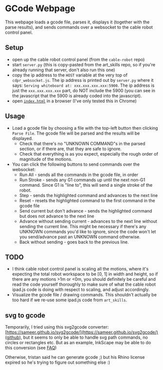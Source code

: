 # GCode Webpage

This webpage loads a gcode file, parses it, displays it (together with the parse results), and sends commands over a websocket to the cable robot control panel.

## Setup
* open up the cable robot control panel (from the `cable-robot` repo)
* start `server.py` (this is copy-pasted from the art_skills repo, so if you're already running that server, don't also run this one)
* copy the ip address to the `HOST` variable at the very top of `cdpr_websocket.js`.  The ip address is printed out by `server.py` where it says: `Serving whiteboard at: xxx.xxx.xxx.xxx:5900`.  The ip address is just the `xxx.xxx.xxx.xxx` part, do NOT include the 5900 (you can see in the javascript that the 5900 is already coded into the javascript).
* open [`index.html`](index.html) in a browser (I've only tested this in Chrome)

## Usage
* Load a gcode file by choosing a file with the top-left button then clicking `Parse File`.  The gcode file will be parsed and the results will be displayed.
  * Check that there's no "UNKNOWN COMMAND"s in the parsed section, or if there are, that they are safe to ignore.
  * Check that everything is as you expect, especially the rough order of magnitude of the motions.
* You can click the following buttons to send commands over the websocket:
  * Run All - sends all the commands in the gcode file, in order
  * Run Stroke - sends any G1 commands up until the next non-G1 command.  Since G1 is "line to", this will send a single stroke of the robot.
  * Step - sends the highlighted command and advances to the next line
  * Reset - resets the highlighted command to the first command in the gcode file
  * Send current but don't advance - sends the highlighted command but does not advance to the next line
  * Advance without sending current - advances to the next line without sending the current line.  This might be necessary if there's any UNKNOWN commands you'd like to ignore, since the code won't let you send/advance past an UNKNOWN command otherwise.
  * Back without sending - goes back to the previous line.


## TODO
* I think cable robot control panel is scaling all the motions, where it's expecting the total robot workspace to be [0, 1] in width and height, so if there are any motions >1m or <0m, you should definitely be careful and read the code yourself thoroughly to make sure of what the cable robot ipad.js code is doing with respect to scaling, and adjust accordingly.
* Visualize the gcode file / drawing commands.  This shouldn't actually be too hard if we re-use some ipad.js code from `art_skills`.

## svg to gcode
Temporarily, I tried using this svg2gcode converter: [https://sameer.github.io/svg2gcode/](https://sameer.github.io/svg2gcode/) ([github](https://github.com/sameer/svg2gcode)), but it seems to only be able to handle svg path commands, no circles or rectangles etc.  But as an example, InkScape may be able to do this conversion (see [FAQ](https://github.com/sameer/svg2gcode#faq--interesting-details))

Otherwise, tristan said he can generate gcode ;) but his Rhino license expired so he's trying to figure out something else :)
